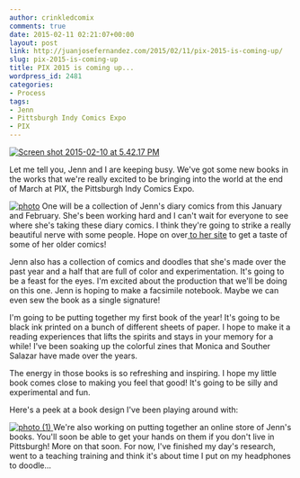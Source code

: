 ```yaml
---
author: crinkledcomix
comments: true
date: 2015-02-11 02:21:07+00:00
layout: post
link: http://juanjosefernandez.com/2015/02/11/pix-2015-is-coming-up/
slug: pix-2015-is-coming-up
title: PIX 2015 is coming up...
wordpress_id: 2481
categories:
- Process
tags:
- Jenn
- Pittsburgh Indy Comics Expo
- PIX
---
```


[![Screen shot 2015-02-10 at 5.42.17 PM](https://fernandezjuanjose.files.wordpress.com/2015/02/screen-shot-2015-02-10-at-5-42-17-pm.png)](https://fernandezjuanjose.files.wordpress.com/2015/02/screen-shot-2015-02-10-at-5-42-17-pm.png)

Let me tell you, Jenn and I are keeping busy. We've got some new books in the works that we're really excited to be bringing into the world at the end of March at PIX, the Pittsburgh Indy Comics Expo.

[![photo](https://fernandezjuanjose.files.wordpress.com/2015/02/photo.jpg)](https://fernandezjuanjose.files.wordpress.com/2015/02/photo.jpg)
One will be a collection of Jenn's diary comics from this January and February. She's been working hard and I can't wait for everyone to see where she's taking these diary comics. I think they're going to strike a really beautiful nerve with some people. Hope on over[ to her site](http://cargocollective.com/jenniferlisa/Comics) to get a taste of some of her older comics!

Jenn also has a collection of comics and doodles that she's made over the past year and a half that are full of color and experimentation. It's going to be a feast for the eyes. I'm excited about the production that we'll be doing on this one. Jenn is hoping to make a facsimile notebook. Maybe we can even sew the book as a single signature!

I'm going to be putting together my first book of the year! It's going to be black ink printed on a bunch of different sheets of paper. I hope to make it a reading experiences that lifts the spirits and stays in your memory for a while! I've been soaking up the colorful zines that Monica and Souther Salazar have made over the years.

The energy in those books is so refreshing and inspiring. I hope my little book comes close to making you feel that good! It's going to be silly and experimental and fun.

Here's a peek at a book design I've been playing around with:

[![photo (1)](https://fernandezjuanjose.files.wordpress.com/2015/02/photo-1.jpg)](https://fernandezjuanjose.files.wordpress.com/2015/02/photo-1.jpg)[
](https://fernandezjuanjose.files.wordpress.com/2015/02/photo-1.jpg)
We're also working on putting together an online store of Jenn's books. You'll soon be able to get your hands on them if you don't live in Pittsburgh! More on that soon. For now, I've finished my day's research, went to a teaching training and think it's about time I put on my headphones to doodle...
